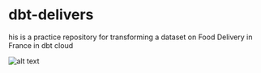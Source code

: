 # dbt-delivers
 his is a practice repository for transforming a dataset on Food Delivery in France in dbt cloud

 ![ alt text](https://media2.giphy.com/media/v1.Y2lkPTc5MGI3NjExNzNxZThib2hlNTdsYWVkOXRpNGpneG1uOTgxd2NvbHdoZnl1ejN1ZyZlcD12MV9pbnRlcm5hbF9naWZfYnlfaWQmY3Q9cw/gx3La9ga8VTfmmEMyn/giphy.gif)
 